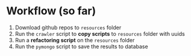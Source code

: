 # Workflow (so far)

1. Download github repos to `resources` folder
2. Run the `crawler` script to **copy scripts** to `resources` folder with uuids
3. Run a **refactoring script** on the `resources` folder
4. Run the `pymongo` script to save the results to database